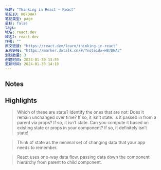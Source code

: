 ```yaml
---
标题: "Thinking in React – React"
笔记ID: H87DHA7
笔记类型: page
星标: false
tags: 
域名: react.dev
域名2: react.dev
作者: ""
原文链接: "https://react.dev/learn/thinking-in-react"
五彩链接: "https://marker.dotalk.cn/#/?noteidx=H87DHA7"
划线数量: 3
创建时间: 2024-01-30 13:59
更新时间: 2024-01-30 14:10
---
```


## Notes


## Highlights
> Which of these are state? Identify the ones that are not:
> Does it remain unchanged over time? If so, it isn’t state.
> Is it passed in from a parent via props? If so, it isn’t state.
> Can you compute it based on existing state or props in your component? If so, it definitely isn’t state!

> Think of state as the minimal set of changing data that your app needs to remember.

> React uses one-way data flow, passing data down the component hierarchy from parent to child component.

